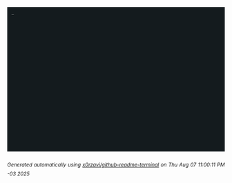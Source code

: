 <div align="justify">
<picture>
    <source media="(prefers-color-scheme: dark)" srcset="./output.gif">
    <source media="(prefers-color-scheme: light)" srcset="./output.gif">
    <img alt="GIFOS" src="output.gif">
</picture>

<sub><i>Generated automatically using [x0rzavi/github-readme-terminal](https://github.com/x0rzavi/github-readme-terminal) on Thu Aug 07 11:00:11 PM -03 2025</i></sub>

<!-- <details>
<summary>More details</summary>

</details> -->
</div>

<!-- Image deletion URL: NONE -->